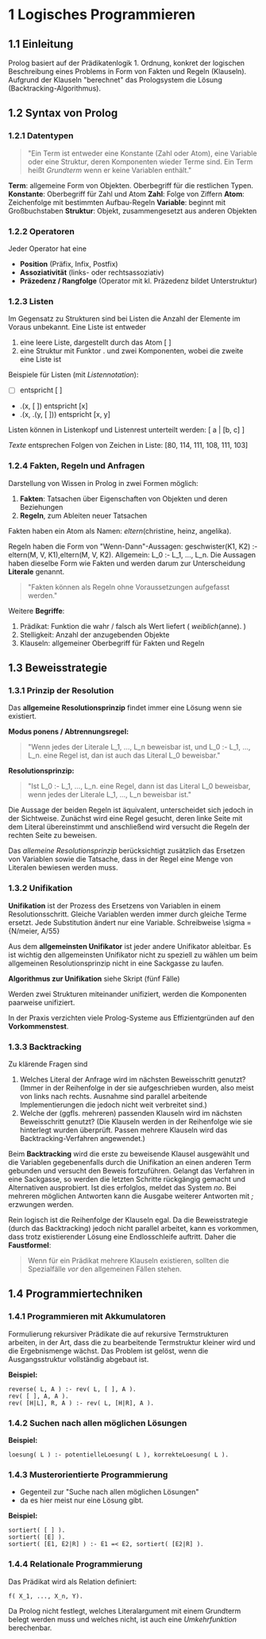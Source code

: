 # 1 Logisches Programmieren
## 1.1 Einleitung
Prolog basiert auf der Prädikatenlogik 1. Ordnung, konkret der logischen Beschreibung eines Problems in Form von Fakten und Regeln (Klauseln). Aufgrund der Klauseln "berechnet" das Prologsystem die Lösung (Backtracking-Algorithmus).

## 1.2 Syntax von Prolog
### 1.2.1 Datentypen
>"Ein Term ist entweder eine Konstante (Zahl oder Atom), eine Variable oder eine Struktur, deren Komponenten wieder Terme sind. Ein Term heißt *Grundterm* wenn er keine Variablen enthält."

**Term**: allgemeine Form von Objekten. Oberbegriff für die restlichen Typen. 
**Konstante**: Oberbegriff für Zahl und Atom 
**Zahl**: Folge von Ziffern 
**Atom**: Zeichenfolge mit bestimmten Aufbau-Regeln 
**Variable**: beginnt mit Großbuchstaben 
**Struktur**: Objekt, zusammengesetzt aus anderen Objekten 

### 1.2.2 Operatoren
Jeder Operator hat eine
- **Position** (Präfix, Infix, Postfix)
- **Assoziativität** (links- oder rechtsassoziativ)
- **Präzedenz / Rangfolge** (Operator mit kl. Präzedenz bildet Unterstruktur)

### 1.2.3 Listen
Im Gegensatz zu Strukturen sind bei Listen die Anzahl der Elemente im Voraus unbekannt. Eine Liste ist entweder

1. eine leere Liste, dargestellt durch das Atom [ ]
2. eine Struktur mit Funktor . und zwei Komponenten, wobei die zweite eine Liste ist

Beispiele für Listen (mit *Listennotation*):

- [ ] entspricht [ ]
- .(x, [ ]) entspricht [x]
- .(x, .(y, [ ])) entspricht [x, y]

Listen können in Listenkopf und Listenrest unterteilt werden: [ a | [b, c] ]

*Texte* entsprechen Folgen von Zeichen in Liste: [80, 114, 111, 108, 111, 103]

### 1.2.4 Fakten, Regeln und Anfragen
Darstellung von Wissen in Prolog in zwei Formen möglich:

1. **Fakten**: Tatsachen über Eigenschaften von Objekten und deren Beziehungen
2. **Regeln**, zum Ableiten neuer Tatsachen

Fakten haben ein Atom als Namen: *eltern*(christine, heinz, angelika).

Regeln haben die Form von "Wenn-Dann"-Aussagen: geschwister(K1, K2) :- eltern(M, V, K1),eltern(M, V, K2). Allgemein: L_0 :- L_1, ..., L_n. Die Aussagen haben dieselbe Form wie Fakten und werden darum zur Unterscheidung **Literale** genannt.

>"Fakten können als Regeln ohne Voraussetzungen aufgefasst werden."

Weitere **Begriffe**:

1. Prädikat: Funktion die wahr / falsch als Wert liefert ( *weiblich*(anne). ) 
2. Stelligkeit: Anzahl der anzugebenden Objekte
3. Klauseln: allgemeiner Oberbegriff für Fakten und Regeln 

## 1.3 Beweisstrategie
### 1.3.1 Prinzip der Resolution
Das **allgemeine Resolutionsprinzip** findet immer eine Lösung wenn sie existiert.

**Modus ponens / Abtrennungsregel:**

>"Wenn jedes der Literale L_1, ..., L_n beweisbar ist, und L_0 :- L_1, ..., L_n. eine Regel ist, dan ist auch das Literal L_0 beweisbar."

**Resolutionsprinzip:**

>"Ist L_0 :- L_1, ..., L_n. eine Regel, dann ist das Literal L_0 beweisbar, wenn jedes der Literale L_1, ..., L_n beweisbar ist."


Die Aussage der beiden Regeln ist äquivalent, unterscheidet sich jedoch in der Sichtweise. Zunächst wird eine Regel gesucht, deren linke Seite mit dem Literal übereinstimmt und anschließend wird versucht die Regeln der rechten Seite zu beweisen.

Das *allemeine Resolutionsprinzip* berücksichtigt zusätzlich das Ersetzen von Variablen sowie die Tatsache, dass in der Regel eine Menge von Literalen bewiesen werden muss.

### 1.3.2 Unifikation
**Unifikation** ist der Prozess des Ersetzens von Variablen in einem Resolutionsschritt. Gleiche Variablen werden immer durch gleiche Terme ersetzt. Jede Substitution ändert nur eine Variable. Schreibweise \sigma = {N/meier, A/55}

Aus dem **allgemeinsten Unifikator** ist jeder andere Unifikator ableitbar. Es ist wichtig den allgemeinsten Unifikator nicht zu speziell zu wählen um beim allgemeinen Resolutionsprinzip nicht in eine Sackgasse zu laufen.

**Algorithmus zur Unifikation**
siehe Skript (fünf Fälle)

Werden zwei Strukturen miteinander unifiziert, werden die Komponenten paarweise unifiziert.

In der Praxis verzichten viele Prolog-Systeme aus Effizientgründen auf den **Vorkommenstest**.

### 1.3.3 Backtracking
Zu klärende Fragen sind

1. Welches Literal der Anfrage wird im nächsten Beweisschritt genutzt? (Immer in der Reihenfolge in der sie aufgeschrieben wurden, also meist von links nach rechts. Ausnahme sind parallel arbeitende Implementierungen die jedoch nicht weit verbreitet sind.)
2. Welche der (ggfls. mehreren) passenden Klauseln wird im nächsten Beweisschritt genutzt? (Die Klauseln werden in der Reihenfolge wie sie hinterlegt wurden überprüft. Passen mehrere Klauseln wird das Backtracking-Verfahren angewendet.)

Beim **Backtracking** wird die erste zu beweisende Klausel ausgewählt und die Variablen gegebenenfalls durch die Unifikation an einen anderen Term gebunden und versucht den Beweis fortzuführen. Gelangt das Verfahren in eine Sackgasse, so werden die letzten Schritte rückgängig gemacht und Alternativen ausprobiert. Ist dies erfolglos, meldet das System *no*. Bei mehreren möglichen Antworten kann die Ausgabe weiterer Antworten mit *;* erzwungen werden.

Rein logisch ist die Reihenfolge der Klauseln egal. Da die Beweisstrategie (durch das Backtracking) jedoch nicht parallel arbeitet, kann es vorkommen, dass trotz existierender Lösung eine Endlosschleife auftritt. Daher die **Faustformel**:

>Wenn für ein Prädikat mehrere Klauseln existieren, sollten die Spezialfälle *vor* den allgemeinen Fällen stehen.

## 1.4 Programmiertechniken
### 1.4.1 Programmieren mit Akkumulatoren
Formulierung rekursiver Prädikate die auf rekursive Termstrukturen arbeiten, in der Art, dass die zu bearbeitende Termstruktur kleiner wird und die Ergebnismenge wächst. Das Problem ist gelöst, wenn die  Ausgangsstruktur vollständig abgebaut ist.

**Beispiel:**

	reverse( L, A ) :- rev( L, [ ], A ).
	rev( [ ], A, A ).
	rev( [H|L], R, A ) :- rev( L, [H|R], A ).

### 1.4.2 Suchen nach allen möglichen Lösungen

**Beispiel:**

	loesung( L ) :- potentielleLoesung( L ), korrekteLoesung( L ).

### 1.4.3 Musterorientierte Programmierung
- Gegenteil zur "Suche nach allen möglichen Lösungen"
- da es hier meist nur eine Lösung gibt.

**Beispiel:**

	sortiert( [ ] ).
	sortiert( [E] ).
	sortiert( [E1, E2|R] ) :- E1 =< E2, sortiert( [E2|R] ).

### 1.4.4 Relationale Programmierung
Das Prädikat wird als Relation definiert:
	
	f( X_1, ..., X_n, Y).

Da Prolog nicht festlegt, welches Literalargument mit einem Grundterm belegt werden muss und welches nicht, ist auch eine _Umkehrfunktion_ berechenbar.